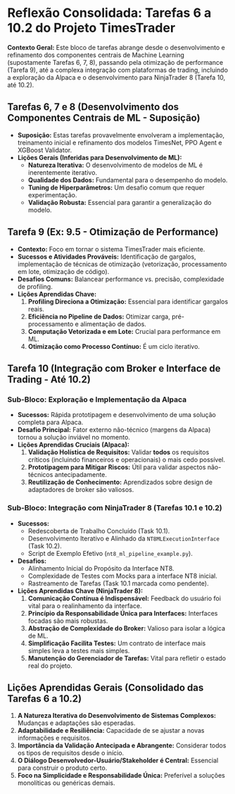 # Reflexão Consolidada: Tarefas 6 a 10.2 do Projeto TimesTrader

**Contexto Geral:** Este bloco de tarefas abrange desde o desenvolvimento e refinamento dos componentes centrais de Machine Learning (supostamente Tarefas 6, 7, 8), passando pela otimização de performance (Tarefa 9), até a complexa integração com plataformas de trading, incluindo a exploração da Alpaca e o desenvolvimento para NinjaTrader 8 (Tarefa 10, até 10.2).

## Tarefas 6, 7 e 8 (Desenvolvimento dos Componentes Centrais de ML - Suposição)

- **Suposição:** Estas tarefas provavelmente envolveram a implementação, treinamento inicial e refinamento dos modelos TimesNet, PPO Agent e XGBoost Validator.
- **Lições Gerais (Inferidas para Desenvolvimento de ML):**
  - **Natureza Iterativa:** O desenvolvimento de modelos de ML é inerentemente iterativo.
  - **Qualidade dos Dados:** Fundamental para o desempenho do modelo.
  - **Tuning de Hiperparâmetros:** Um desafio comum que requer experimentação.
  - **Validação Robusta:** Essencial para garantir a generalização do modelo.

## Tarefa 9 (Ex: 9.5 - Otimização de Performance)

- **Contexto:** Foco em tornar o sistema TimesTrader mais eficiente.
- **Sucessos e Atividades Prováveis:** Identificação de gargalos, implementação de técnicas de otimização (vetorização, processamento em lote, otimização de código).
- **Desafios Comuns:** Balancear performance vs. precisão, complexidade de profiling.
- **Lições Aprendidas Chave:**
  1.  **Profiling Direciona a Otimização:** Essencial para identificar gargalos reais.
  2.  **Eficiência no Pipeline de Dados:** Otimizar carga, pré-processamento e alimentação de dados.
  3.  **Computação Vetorizada e em Lote:** Crucial para performance em ML.
  4.  **Otimização como Processo Contínuo:** É um ciclo iterativo.

## Tarefa 10 (Integração com Broker e Interface de Trading - Até 10.2)

### Sub-Bloco: Exploração e Implementação da Alpaca

- **Sucessos:** Rápida prototipagem e desenvolvimento de uma solução completa para Alpaca.
- **Desafio Principal:** Fator externo não-técnico (margens da Alpaca) tornou a solução inviável no momento.
- **Lições Aprendidas Cruciais (Alpaca):**
  1.  **Validação Holística de Requisitos:** Validar **todos** os requisitos críticos (incluindo financeiros e operacionais) o mais cedo possível.
  2.  **Prototipagem para Mitigar Riscos:** Útil para validar aspectos não-técnicos antecipadamente.
  3.  **Reutilização de Conhecimento:** Aprendizados sobre design de adaptadores de broker são valiosos.

### Sub-Bloco: Integração com NinjaTrader 8 (Tarefas 10.1 e 10.2)

- **Sucessos:**
  - Redescoberta de Trabalho Concluído (Task 10.1).
  - Desenvolvimento Iterativo e Alinhado da `NT8MLExecutionInterface` (Task 10.2).
  - Script de Exemplo Efetivo (`nt8_ml_pipeline_example.py`).
- **Desafios:**
  - Alinhamento Inicial do Propósito da Interface NT8.
  - Complexidade de Testes com Mocks para a interface NT8 inicial.
  - Rastreamento de Tarefas (Task 10.1 marcada como pendente).
- **Lições Aprendidas Chave (NinjaTrader 8):**
  1.  **Comunicação Contínua é Indispensável:** Feedback do usuário foi vital para o realinhamento da interface.
  2.  **Princípio da Responsabilidade Única para Interfaces:** Interfaces focadas são mais robustas.
  3.  **Abstração de Complexidade do Broker:** Valioso para isolar a lógica de ML.
  4.  **Simplificação Facilita Testes:** Um contrato de interface mais simples leva a testes mais simples.
  5.  **Manutenção do Gerenciador de Tarefas:** Vital para refletir o estado real do projeto.

## Lições Aprendidas Gerais (Consolidado das Tarefas 6 a 10.2)

1.  **A Natureza Iterativa do Desenvolvimento de Sistemas Complexos:** Mudanças e adaptações são esperadas.
2.  **Adaptabilidade e Resiliência:** Capacidade de se ajustar a novas informações e requisitos.
3.  **Importância da Validação Antecipada e Abrangente:** Considerar todos os tipos de requisitos desde o início.
4.  **O Diálogo Desenvolvedor-Usuário/Stakeholder é Central:** Essencial para construir o produto certo.
5.  **Foco na Simplicidade e Responsabilidade Única:** Preferível a soluções monolíticas ou genéricas demais.
